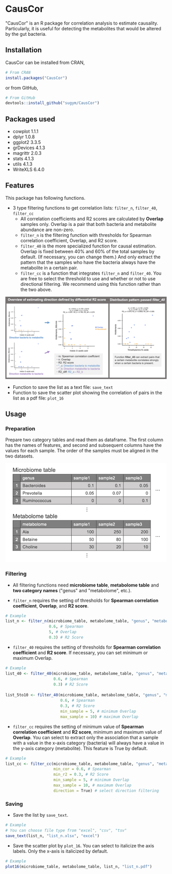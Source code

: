 # CausCor

"CausCor" is an R package for correlation analysis to estimate causality. Particularly, it is useful for detecting the metabolites that would be altered by the gut bacteria.

## Installation
CausCor can be installed from CRAN, 
``` r
# From CRAN
install.packages("CausCor")
```
or from GitHub,
``` r
# From GitHub
devtools::install_github("sugym/CausCor")
```

## Packages used

- cowplot 1.1.1
- dplyr 1.0.8
- ggplot2 3.3.5
- grDevices 4.1.3
- magrittr 2.0.3
- stats 4.1.3
- utils 4.1.3
- WriteXLS 6.4.0

## Features


This package has following functions.
- 3 type filtering functions to get correlation lists: `filter_n`, `filter_40`, `filter_cc`
    - All correlation coefficients and R2 scores are calculated by **Overlap** samples only. Overlap is a pair that both bacteria and metabolite abundance are non-zero.
    - `filter_n` is the filtering function with thresholds for Spearman correlation coefficient, Overlap, and R2 score.
    - `filter_40` is the more specialized function for causal estimation. Overlap is fixed between 40% and 60% of the total samples by default. (If necessary, you can change them.) And only extract the pattern that the samples who have the bacteria always have the metabolite in a certain pair.
    - `filter_cc` is a function that integrates `filter_n` and `filter_40`. You are free to select the threshold to use and whether or not to use directional filtering. We recommend using this function rather than the two above.

![](/images/figure1.png)

- Function to save the list as a text file: `save_text`
- Function to save the scatter plot showing the correlation of pairs in the list as a pdf file: `plot_16`

## Usage

### Preparation

Prepare two category tables and read them as dataframe. The first column has the names of features, and second and subsequent columns have the values for each sample. The order of the samples must be aligned in the two datasets.

![](/images/ex1.png)

### Filtering
- All filtering functions need **microbiome table**, **metabolome table** and **two category names** ("genus" and "metabolome", etc.).

- `filter_n` requires the setting of thresholds for **Spearman correlation coefficient**, **Overlap**, and **R2 score**.

``` r
# Example               
list_n <- filter_n(microbiome_table, metabolome_table, "genus", "metabolome",
                   0.6, # Spearman
                   5, # Overlap
                   0.3) # R2 Score
```

-   `filter_40` requires the setting of thresholds for **Spearman correlation coefficient** and **R2 score**. If necessary, you can set minimum or maximum Overlap.

``` r
# Example
list_40 <- filter_40(microbiome_table, metabolome_table, "genus", "metabolome",
                     0.6, # Spearman
                     0.3) # R2 Score
                        
list_5to10 <- filter_40(microbiome_table, metabolome_table, "genus", "metabolome",
                        0.6, # Spearman
                        0.3, # R2 Score
                        min_sample = 5, # minimum Overlap
                        max_sample = 10) # maximum Overlap
```

-   `filter_cc` requires the setting of minimum value of **Spearman correlation coefficient** and **R2 score**, minimum and maximum value of **Overlap**. You can select to extract only the association that a sample with a value in the x-axis category (bacteria) will always have a value in the y-axis category (metabolite). This feature is True by default.

``` r
# Example
list_cc <- filter_cc(microbiome_table, metabolome_table, "genus", "metabolome",
                     min_cor = 0.6, # Spearman
                     min_r2 = 0.3, # R2 Score
                     min_sample = 5, # minimum Overlap
                     max_sample = 10, # maximum Overlap
                     direction = True) # select direction filtering
```

### Saving

- Save the list by `save_text`.

``` r
# Example
# You can choose file type from "excel", "csv", "tsv"
save_text(list_n, "list_n.xlsx", "excel")
```

- Save the scatter plot by `plot_16`. You can select to italicize the axis labels. Only the x-axis is italicized by default.

``` r
# Example
plot16(microbiome_table, metabolome_table, list_n, "list_n.pdf")
```

